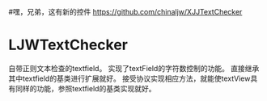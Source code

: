 #嘿，兄弟，这有新的控件
https://github.com/chinaljw/XJJTextChecker
# LJWTextChecker
自带正则文本检查的textfield。
实现了textField的字符数控制的功能。
直接继承其中textfield的基类进行扩展就好。
接受协议实现相应方法，就能使textView具有同样的功能，参照textfield的基类实现就好。
